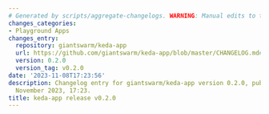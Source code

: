 ```yaml
---
# Generated by scripts/aggregate-changelogs. WARNING: Manual edits to this files will be overwritten.
changes_categories:
- Playground Apps
changes_entry:
  repository: giantswarm/keda-app
  url: https://github.com/giantswarm/keda-app/blob/master/CHANGELOG.md#020---2023-11-08
  version: 0.2.0
  version_tag: v0.2.0
date: '2023-11-08T17:23:56'
description: Changelog entry for giantswarm/keda-app version 0.2.0, published on 08
  November 2023, 17:23.
title: keda-app release v0.2.0
---
```



